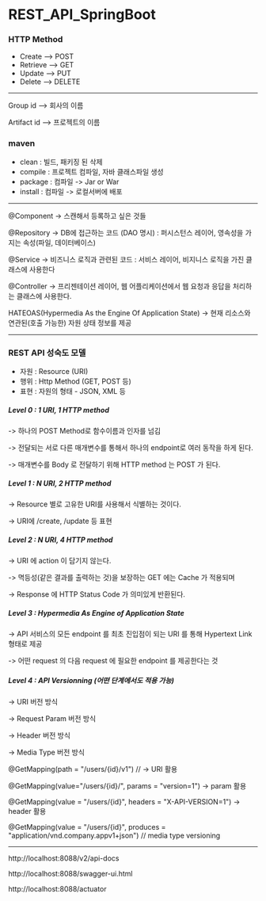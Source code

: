 # REST_API_SpringBoot
 
### HTTP Method

- Create --> POST
- Retrieve --> GET
- Update --> PUT
- Delete --> DELETE

-------------------------------------------------------

Group id --> 회사의 이름

Artifact id --> 프로젝트의 이름

### maven
- clean : 빌드, 패키징 된 삭제
- compile : 프로젝트 컴파일, 자바 클래스파일 생성
- package : 컴파일 -> Jar or War
- install : 컴파일 -> 로컬서버에 배포

-------------------------------------------------------
@Component -> 스캔해서 등록하고 싶은 것들

@Repository -> DB에 접근하는 코드 (DAO 명시) : 퍼시스턴스 레이어, 영속성을 가지는 속성(파일, 데이터베이스)

@Service -> 비즈니스 로직과 관련된 코드 : 서비스 레이어, 비지니스 로직을 가진 클래스에 사용한다

@Controller -> 프리젠테이션 레이어, 웹 어플리케이션에서 웹 요청과 응답을 처리하는 클래스에 사용한다.

HATEOAS(Hypermedia As the Engine Of Application State)
-> 현재 리소스와 연관된(호출 가능한) 자원 상태 정보를 제공

-------------------------------------------------------

### REST API 성숙도 모델

- 자원 : Resource (URI)
- 행위 : Http Method (GET, POST 등)
- 표현 : 자원의 형태 - JSON, XML 등

##### Level 0 : 1 URI, 1 HTTP method

-> 하나의 POST Method로 함수이름과 인자를 넘김

-> 전달되는 서로 다른 매개변수를 통해서 하나의 endpoint로 여러 동작을 하게 된다.

-> 매개변수를 Body 로 전달하기 위해 HTTP method 는 POST 가 된다.

##### Level 1 : N URI, 2 HTTP method

-> Resource 별로 고유한 URI를 사용해서 식별하는 것이다.

-> URI에 /create, /update 등 표현

##### Level 2 : N URI, 4 HTTP method
-> URI 에 action 이 담기지 않는다. 

-> 멱등성(같은 결과를 출력하는 것)을 보장하는 GET 에는 Cache 가 적용되며

-> Response 에 HTTP Status Code 가 의미있게 반환된다.

##### Level 3 : Hypermedia As Engine of Application State

-> API 서비스의 모든 endpoint 를 최초 진입점이 되는 URI 를 통해 Hypertext Link 형태로 제공

-> 어떤 request 의 다음 request 에 필요한 endpoint 를 제공한다는 것

##### Level 4 : API Versionning (어떤 단계에서도 적용 가능)
-> URI 버전 방식

-> Request Param 버전 방식

-> Header 버전 방식

-> Media Type 버전 방식

@GetMapping(path = "/users/{id}/v1")  // -> URI 활용

@GetMapping(value="/users/{id}/", params = "version=1") -> param 활용

@GetMapping(value = "/users/{id}", headers = "X-API-VERSION=1") -> header 활용

@GetMapping(value = "/users/{id}", produces = "application/vnd.company.appv1+json") // media type versioning

-------------------------------------------------------

http://localhost:8088/v2/api-docs

http://localhost:8088/swagger-ui.html

http://localhost:8088/actuator

